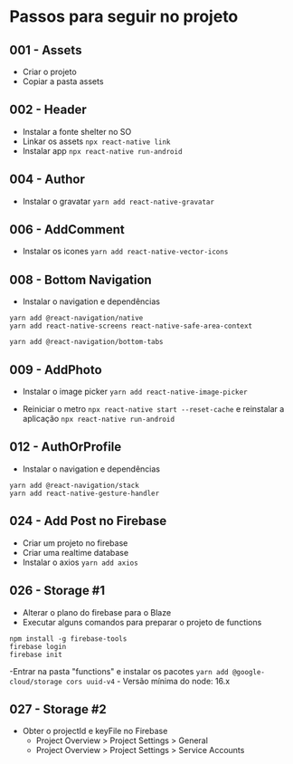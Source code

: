 # Passos para seguir no projeto

## 001 - Assets

- Criar o projeto
- Copiar a pasta assets

## 002 - Header

- Instalar a fonte shelter no SO
- Linkar os assets `npx react-native link`
- Instalar app `npx react-native run-android`

## 004 - Author

- Instalar o gravatar `yarn add react-native-gravatar`

## 006 - AddComment

- Instalar os icones `yarn add react-native-vector-icons`

## 008 - Bottom Navigation

- Instalar o navigation e dependências

```
yarn add @react-navigation/native
yarn add react-native-screens react-native-safe-area-context

yarn add @react-navigation/bottom-tabs
```

## 009 - AddPhoto

- Instalar o image picker `yarn add react-native-image-picker`

- Reiniciar o metro `npx react-native start --reset-cache` e reinstalar a aplicação `npx react-native run-android`

## 012 - AuthOrProfile

- Instalar o navigation e dependências

```
yarn add @react-navigation/stack
yarn add react-native-gesture-handler
```

## 024 - Add Post no Firebase

- Criar um projeto no firebase
 - Criar uma realtime database
- Instalar o axios `yarn add axios`

## 026 - Storage #1

- Alterar o plano do firebase para o Blaze
- Executar alguns comandos para preparar o projeto de functions

```
npm install -g firebase-tools
firebase login
firebase init
```

-Entrar na pasta "functions" e instalar os pacotes `yarn add @google-cloud/storage cors uuid-v4`
    - Versão mínima do node: 16.x

## 027 - Storage #2

- Obter o projectId e keyFile no Firebase
    - Project Overview > Project Settings > General
    - Project Overview > Project Settings > Service Accounts